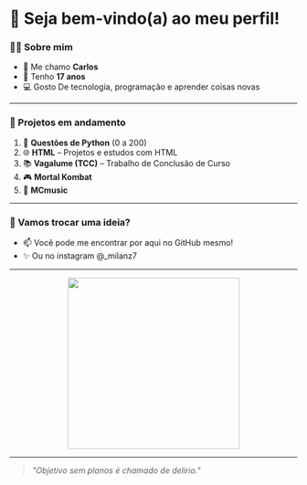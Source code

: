 # 👋 Seja bem-vindo(a) ao meu perfil!

### 👨‍💻 Sobre mim
- 📛 Me chamo **Carlos**
- 🎂 Tenho **17 anos**
- 💻 Gosto De tecnologia, programação e aprender coisas novas

---

### 🚀 Projetos em andamento

1. 🐍 **Questões de Python** (0 a 200)
2. 🌐 **HTML** – Projetos e estudos com HTML
3. 📚 **Vagalume (TCC)** – Trabalho de Conclusão de Curso
4. 🎮 **Mortal Kombat**
5. 🎵 **MCmusic**

---

### 💬 Vamos trocar uma ideia?
- 📫 Você pode me encontrar por aqui no GitHub mesmo!
- ✨ Ou no instagram @_milanz7

---

<div align="center">
  <img src="https://media.giphy.com/media/qgQUggAC3Pfv687qPC/giphy.gif" width="300px"/>
</div>

---

> _"Objetivo sem planos é chamado de delirio."_
